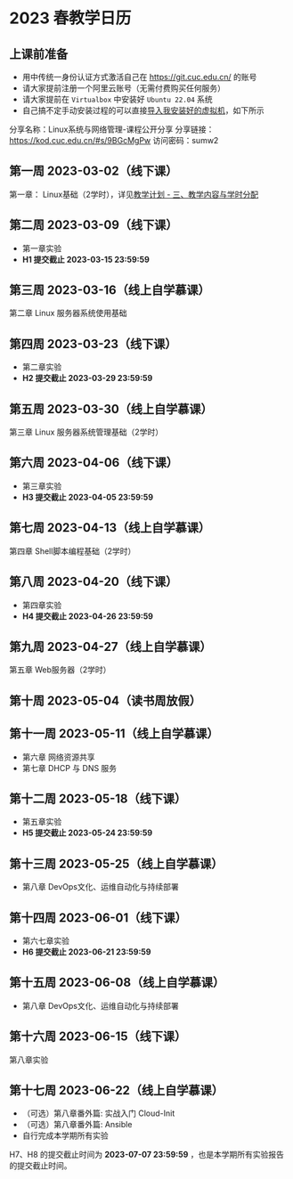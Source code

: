 # 2023 春教学日历

## 上课前准备

* 用中传统一身份认证方式激活自己在 https://git.cuc.edu.cn/ 的账号
* 请大家提前注册一个阿里云账号（无需付费购买任何服务）
* 请大家提前在 `Virtualbox` 中安装好 `Ubuntu 22.04` 系统
* 自己搞不定手动安装过程的可以直接[导入我安装好的虚拟机](https://docs.oracle.com/cd/E36500_01/E36513/html/qs-import-vm.html)，如下所示

分享名称：Linux系统与网络管理-课程公开分享
分享链接：https://kod.cuc.edu.cn/#s/9BGcMgPw
访问密码：sumw2

## 第一周 2023-03-02（线下课）

第一章： Linux基础（2学时），详见[教学计划 - 三、教学内容与学时分配](index.md#_4)

## 第二周 2023-03-09（线下课）

* 第一章实验
* **H1 提交截止 2023-03-15 23:59:59**

## 第三周 2023-03-16（线上自学慕课）

第二章 Linux 服务器系统使用基础

## 第四周 2023-03-23（线下课）

* 第二章实验
* **H2 提交截止 2023-03-29 23:59:59**

## 第五周 2023-03-30（线上自学慕课）

第三章 Linux 服务器系统管理基础（2学时）

## 第六周 2023-04-06（线下课）

* 第三章实验
* **H3 提交截止 2023-04-05 23:59:59**

## 第七周 2023-04-13（线上自学慕课）

第四章 Shell脚本编程基础（2学时）

## 第八周 2023-04-20（线下课）

* 第四章实验
* **H4 提交截止 2023-04-26 23:59:59**

## 第九周 2023-04-27（线上自学慕课）

第五章 Web服务器（2学时）

## 第十周 2023-05-04（读书周放假）

## 第十一周 2023-05-11（线上自学慕课）

* 第六章 网络资源共享
* 第七章 DHCP 与 DNS 服务

## 第十二周 2023-05-18（线下课）

* 第五章实验
* **H5 提交截止 2023-05-24 23:59:59**

## 第十三周 2023-05-25（线上自学慕课）

* 第八章 DevOps文化、运维自动化与持续部署

## 第十四周 2023-06-01（线下课）

* 第六七章实验
* **H6 提交截止 2023-06-21 23:59:59**

## 第十五周 2023-06-08（线上自学慕课）

* 第八章 DevOps文化、运维自动化与持续部署

## 第十六周 2023-06-15（线下课）

第八章实验

## 第十七周 2023-06-22（线上自学慕课）

* （可选）第八章番外篇: 实战入门 Cloud-Init
* （可选）第八章番外篇: Ansible
* 自行完成本学期所有实验

H7、H8 的提交截止时间为 **2023-07-07 23:59:59** ，也是本学期所有实验报告的提交截止时间。


